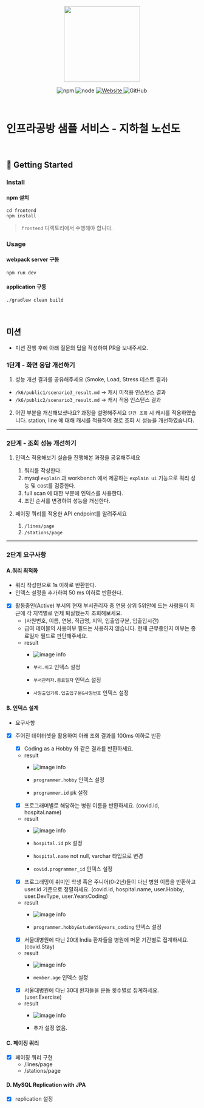 <p align="center">
    <img width="200px;" src="https://raw.githubusercontent.com/woowacourse/atdd-subway-admin-frontend/master/images/main_logo.png"/>
</p>
<p align="center">
  <img alt="npm" src="https://img.shields.io/badge/npm-%3E%3D%205.5.0-blue">
  <img alt="node" src="https://img.shields.io/badge/node-%3E%3D%209.3.0-blue">
  <a href="https://edu.nextstep.camp/c/R89PYi5H" alt="nextstep atdd">
    <img alt="Website" src="https://img.shields.io/website?url=https%3A%2F%2Fedu.nextstep.camp%2Fc%2FR89PYi5H">
  </a>
  <img alt="GitHub" src="https://img.shields.io/github/license/next-step/atdd-subway-service">
</p>

<br>

# 인프라공방 샘플 서비스 - 지하철 노선도

<br>

## 🚀 Getting Started

### Install
#### npm 설치
```
cd frontend
npm install
```
> `frontend` 디렉토리에서 수행해야 합니다.

### Usage
#### webpack server 구동
```
npm run dev
```
#### application 구동
```
./gradlew clean build
```
<br>

## 미션

* 미션 진행 후에 아래 질문의 답을 작성하여 PR을 보내주세요.

### 1단계 - 화면 응답 개선하기
1. 성능 개선 결과를 공유해주세요 (Smoke, Load, Stress 테스트 결과)
 - `/k6/public1/scenario3_result.md` -> 캐시 미적용 인스턴스 결과
 - `/k6/public2/scenario3_result.md` -> 캐시 적용 인스턴스 결과
2. 어떤 부분을 개선해보셨나요? 과정을 설명해주세요
   `단건 조회` 시 캐시를 적용하였습니다.
   station, line 에 대해 캐시를 적용하여 경로 조회 시 성능을 개선하였습니다.
---

### 2단계 - 조회 성능 개선하기
1. 인덱스 적용해보기 실습을 진행해본 과정을 공유해주세요
    1) 쿼리를 작성한다.
    2) mysql `explain` 과 workbench 에서 제공하는 `explain ui` 기능으로 쿼리 성능 및 cost를 검증한다.
    3) full scan 에 대한 부분에 인덱스를 사용한다.
    4) 조인 순서를 변경하여 성능을 개선한다.

2. 페이징 쿼리를 적용한 API endpoint를 알려주세요
    1) `/lines/page`
    2) `/stations/page`

--- 

### 2단계 요구사항 

#### A.쿼리 최적화
 - 쿼리 작성만으로 1s 이하로 반환한다.
 - 인덱스 설정을 추가하여 50 ms 이하로 반환한다.
 - [x] 활동중인(Active) 부서의 현재 부서관리자 중 연봉 상위 5위안에 드는 사람들이 최근에 각 지역별로 언제 퇴실했는지 조회해보세요.
   - (사원번호, 이름, 연봉, 직급명, 지역, 입출입구분, 입출입시간)
   - 급여 테이블의 사용여부 필드는 사용하지 않습니다. 현재 근무중인지 여부는 종료일자 필드로 판단해주세요.
   - result
     - ![image info](./images/a/image.png)
     
     - `부서.비고` 인덱스 설정 
     - `부서관리자.종료일자` 인덱스 설정
     - `사원출입기록.입출입구분&사원번호` 인덱스 설정

#### B. 인덱스 설계
 * 요구사항
- [x] 주어진 데이터셋을 활용하여 아래 조회 결과를 100ms 이하로 반환
   - [x] Coding as a Hobby 와 같은 결과를 반환하세요.
   - result 
     - ![image info](./images/b/image1.png)
     
     - `programmer.hobby` 인덱스 설정
     - `programmer.id` pk 설정 
   
   - [x] 프로그래머별로 해당하는 병원 이름을 반환하세요. (covid.id, hospital.name)
   - result
     - ![image info](./images/b/image2.png)
    
     - `hospital.id` pk 설정
     - `hospital.name` not null, varchar 타입으로 변경
     - `covid.programmer_id` 인덱스 설정
     
   - [x] 프로그래밍이 취미인 학생 혹은 주니어(0-2년)들이 다닌 병원 이름을 반환하고 user.id 기준으로 정렬하세요. (covid.id, hospital.name, user.Hobby, user.DevType, user.YearsCoding)
   - result
      - ![image info](./images/b/image3.png)
            
      - `programmer.hobby&student&years_coding` 인덱스 설정  

   - [x] 서울대병원에 다닌 20대 India 환자들을 병원에 머문 기간별로 집계하세요. (covid.Stay)
   - result 
      - ![image info](./images/b/image3.png)

      - `member.age`  인덱스 설정 
     
   - [x] 서울대병원에 다닌 30대 환자들을 운동 횟수별로 집계하세요. (user.Exercise)
   - result
      - ![image info](./images/b/image3.png)
     
      - 추가 설정 없음.

#### C. 페이징 쿼리
 - [x] 페이징 쿼리 구현
    - /lines/page
    - /stations/page

#### D. MySQL Replication with JPA
 - [x] replication 설정